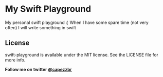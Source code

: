 My Swift Playground
============

My personal swift playground :)
When I have some spare time (not very often) I will write something in swift

License 
---------
swift-playground is available under the MIT license. See the LICENSE file for more info.

**Follow me on twitter [@capezzbr](http://www.twitter.com/capezzbr)**

